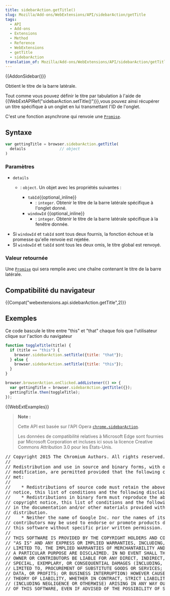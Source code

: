 ```yaml
---
title: sidebarAction.getTitle()
slug: Mozilla/Add-ons/WebExtensions/API/sidebarAction/getTitle
tags:
  - API
  - Add-ons
  - Extensions
  - Method
  - Reference
  - WebExtensions
  - getTitle
  - sidebarAction
translation_of: Mozilla/Add-ons/WebExtensions/API/sidebarAction/getTitle
---
```

{{AddonSidebar()}}

Obtient le titre de la barre latérale.

Tout comme vous pouvez définir le titre par tabulation à l'aide de {{WebExtAPIRef("sidebarAction.setTitle()")}},vous pouvez ainsi récupérer un titre spécifique à un onglet en lui transmettant l'ID de l'onglet.

C'est une fonction asynchrone qui renvoie une [`Promise`](/fr/docs/Web/JavaScript/Reference/Objets_globaux/Promise).

## Syntaxe

```js
var gettingTitle = browser.sidebarAction.getTitle(
  details               // object
)
```

### Paramètres

- `details`

  - : `object`. Un objet avec les propriétés suivantes :

    - `tabId`{{optional_inline}}
      - : `integer`. Obtenir le titre de la barre latérale spécifique à l'onglet donné.
    - `windowId` {{optional_inline}}
      - : `integer`. Obtenir le titre de la barre latérale spécifique à la fenêtre donnée.

<!---->

- Si `windowId` et `tabId` sont tous deux fournis, la fonction échoue et la promesse qu'elle renvoie est rejetée.
- SI `windowId` et `tabId` sont tous les deux omis, le titre global est renvoyé.

### Valeur retournée

Une [`Promise`](/fr/docs/Web/JavaScript/Reference/Objets_globaux/Promise) qui sera remplie avec une chaîne contenant le titre de la barre latérale.

## Compatibilité du navigateur

{{Compat("webextensions.api.sidebarAction.getTitle",2)}}

## Exemples

Ce code bascule le titre entre "this" et "that" chaque fois que l'utilisateur clique sur l'action du navigateur

```js
function toggleTitle(title) {
  if (title == "this") {
    browser.sidebarAction.setTitle({title: "that"});
  } else {
    browser.sidebarAction.setTitle({title: "this"});
  }
}

browser.browserAction.onClicked.addListener(() => {
  var gettingTitle = browser.sidebarAction.getTitle({});
  gettingTitle.then(toggleTitle);
});
```

{{WebExtExamples}}

> **Note :**
>
> Cette API est basée sur l'API Opera [`chrome.sidebarAction`](https://dev.opera.com/extensions/sidebar-action-api/).
>
> Les données de compatibilité relatives à Microsoft Edge sont fournies par Microsoft Corporation et incluses ici sous la licence Creative Commons Attribution 3.0 pour les États-Unis.

<div class="hidden"><pre>// Copyright 2015 The Chromium Authors. All rights reserved.
//
// Redistribution and use in source and binary forms, with or without
// modification, are permitted provided that the following conditions are
// met:
//
//    * Redistributions of source code must retain the above copyright
// notice, this list of conditions and the following disclaimer.
//    * Redistributions in binary form must reproduce the above
// copyright notice, this list of conditions and the following disclaimer
// in the documentation and/or other materials provided with the
// distribution.
//    * Neither the name of Google Inc. nor the names of its
// contributors may be used to endorse or promote products derived from
// this software without specific prior written permission.
//
// THIS SOFTWARE IS PROVIDED BY THE COPYRIGHT HOLDERS AND CONTRIBUTORS
// "AS IS" AND ANY EXPRESS OR IMPLIED WARRANTIES, INCLUDING, BUT NOT
// LIMITED TO, THE IMPLIED WARRANTIES OF MERCHANTABILITY AND FITNESS FOR
// A PARTICULAR PURPOSE ARE DISCLAIMED. IN NO EVENT SHALL THE COPYRIGHT
// OWNER OR CONTRIBUTORS BE LIABLE FOR ANY DIRECT, INDIRECT, INCIDENTAL,
// SPECIAL, EXEMPLARY, OR CONSEQUENTIAL DAMAGES (INCLUDING, BUT NOT
// LIMITED TO, PROCUREMENT OF SUBSTITUTE GOODS OR SERVICES; LOSS OF USE,
// DATA, OR PROFITS; OR BUSINESS INTERRUPTION) HOWEVER CAUSED AND ON ANY
// THEORY OF LIABILITY, WHETHER IN CONTRACT, STRICT LIABILITY, OR TORT
// (INCLUDING NEGLIGENCE OR OTHERWISE) ARISING IN ANY WAY OUT OF THE USE
// OF THIS SOFTWARE, EVEN IF ADVISED OF THE POSSIBILITY OF SUCH DAMAGE.
</pre></div>
